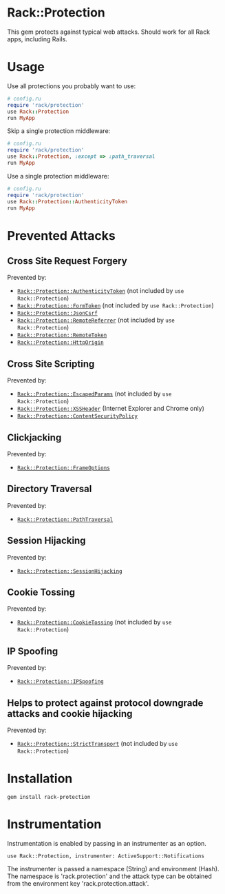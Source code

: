 # Rack::Protection

This gem protects against typical web attacks.
Should work for all Rack apps, including Rails.

# Usage

Use all protections you probably want to use:

``` ruby
# config.ru
require 'rack/protection'
use Rack::Protection
run MyApp
```

Skip a single protection middleware:

``` ruby
# config.ru
require 'rack/protection'
use Rack::Protection, :except => :path_traversal
run MyApp
```

Use a single protection middleware:

``` ruby
# config.ru
require 'rack/protection'
use Rack::Protection::AuthenticityToken
run MyApp
```

# Prevented Attacks

## Cross Site Request Forgery

Prevented by:

* [`Rack::Protection::AuthenticityToken`][authenticity-token] (not included by `use Rack::Protection`)
* [`Rack::Protection::FormToken`][form-token] (not included by `use Rack::Protection`)
* [`Rack::Protection::JsonCsrf`][json-csrf]
* [`Rack::Protection::RemoteReferrer`][remote-referrer] (not included by `use Rack::Protection`)
* [`Rack::Protection::RemoteToken`][remote-token]
* [`Rack::Protection::HttpOrigin`][http-origin]

## Cross Site Scripting

Prevented by:

* [`Rack::Protection::EscapedParams`][escaped-params] (not included by `use Rack::Protection`)
* [`Rack::Protection::XSSHeader`][xss-header] (Internet Explorer and Chrome only)
* [`Rack::Protection::ContentSecurityPolicy`][content-security-policy]

## Clickjacking

Prevented by:

* [`Rack::Protection::FrameOptions`][frame-options]

## Directory Traversal

Prevented by:

* [`Rack::Protection::PathTraversal`][path-traversal]

## Session Hijacking

Prevented by:

* [`Rack::Protection::SessionHijacking`][session-hijacking]

## Cookie Tossing

Prevented by:

* [`Rack::Protection::CookieTossing`][cookie-tossing] (not included by `use Rack::Protection`)

## IP Spoofing

Prevented by:

* [`Rack::Protection::IPSpoofing`][ip-spoofing]

## Helps to protect against protocol downgrade attacks and cookie hijacking

Prevented by:

* [`Rack::Protection::StrictTransport`][strict-transport] (not included by `use Rack::Protection`)

# Installation

    gem install rack-protection

# Instrumentation

Instrumentation is enabled by passing in an instrumenter as an option.

```
use Rack::Protection, instrumenter: ActiveSupport::Notifications
```

The instrumenter is passed a namespace (String) and environment (Hash). The namespace is 'rack.protection' and the attack type can be obtained from the environment key 'rack.protection.attack'.

[authenticity-token]: http://www.sinatrarb.com/protection/authenticity_token
[content-security-policy]: http://www.sinatrarb.com/protection/content_security_policy
[cookie-tossing]: http://www.sinatrarb.com/protection/cookie_tossing
[escaped-params]: http://www.sinatrarb.com/protection/escaped_params
[form-token]: http://www.sinatrarb.com/protection/form_token
[frame-options]: http://www.sinatrarb.com/protection/frame_options
[http-origin]: http://www.sinatrarb.com/protection/http_origin
[ip-spoofing]: http://www.sinatrarb.com/protection/ip_spoofing
[json-csrf]: http://www.sinatrarb.com/protection/json_csrf
[path-traversal]: http://www.sinatrarb.com/protection/path_traversal
[remote-referrer]: http://www.sinatrarb.com/protection/remote_referrer
[remote-token]: http://www.sinatrarb.com/protection/remote_token
[session-hijacking]: http://www.sinatrarb.com/protection/session_hijacking
[strict-transport]: http://www.sinatrarb.com/protection/strict_transport
[xss-header]: http://www.sinatrarb.com/protection/xss_header
